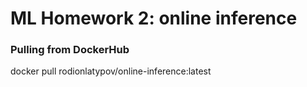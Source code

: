 # ML Homework 2: online inference

### Pulling from DockerHub

docker pull rodionlatypov/online-inference:latest


